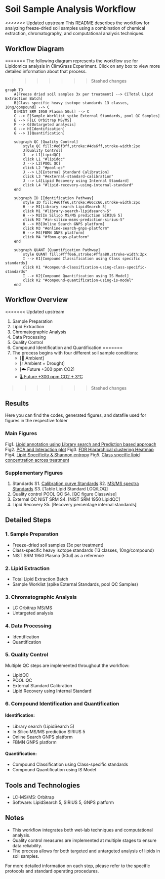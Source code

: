 # Soil Sample Analysis Workflow

<<<<<<< Updated upstream
This README describes the workflow for analyzing freeze-dried soil samples using a combination of chemical extraction, chromatography, and computational analysis techniques.

## Workflow Diagram
=======
The following diagram represents the workflow use for Lipidomics analysis in ClimGrass Experiment. Click on any box to view more detailed information about that process.
>>>>>>> Stashed changes

```mermaid
graph TD
    A[Freeze dried soil samples 3x per treatment] --> C[Total Lipid Extraction Batch]
    B[Class specific heavy isotope standards 13 classes, 10ng/compound] --> C
    D[NIST SRM 1950 Plasma 50ul] --> C
    C --> E[Sample Worklist spike External Standards, pool QC Samples]
    E --> F[LC Orbitrap MS/MS]
    F --> G[Untargeted analysis]
    G --> H[Identification]
    G --> I[Quantification]

    subgraph QC [Quality Control]
        style QC fill:#e6f3ff,stroke:#4da6ff,stroke-width:2px
        J[Quality Control]
        J --> L1[LipidQC]
        click L1 "#lipidqc"
        J --> L2[POOL QC]
        click L2 "#pool-qc"
        J --> L3[External Standard Calibration]
        click L3 "#external-standard-calibration"
        J --> L4[Lipid Recovery using Internal Standard]
        click L4 "#lipid-recovery-using-internal-standard"
    end

    subgraph ID [Identification Pathway]
        style ID fill:#e6ffe6,stroke:#66cc66,stroke-width:2px
        H --> M1[Library search LipidSearch 5]
        click M1 "#library-search-lipidsearch-5"
        H --> M2[In Silico MS/MS prediction SIRIUS 5]
        click M2 "#in-silico-msms-prediction-sirius-5"
        H --> M3[Online Search GNPS platform]
        click M3 "#online-search-gnps-platform"
        H --> M4[FBMN GNPS platform]
        click M4 "#fbmn-gnps-platform"
    end

    subgraph QUANT [Quantification Pathway]
        style QUANT fill:#fff0e6,stroke:#ffaa80,stroke-width:2px
        I --> K1[Compound Classification using Class specific standards]
        click K1 "#compound-classification-using-class-specific-standards"
        I --> K2[Compound Quantification using IS Model]
        click K2 "#compound-quantification-using-is-model"
    end
```

## Workflow Overview

<<<<<<< Updated upstream
1. Sample Preparation
2. Lipid Extraction
3. Chromatographic Analysis
4. Data Processing
5. Quality Control
6. Compound Identification and Quantification
=======
1. The process begins with four different soil sample conditions:
   - [🍃 Ambient]
   - [💧 Ambient + Drought]
   - [☁️ Future +300 ppm CO2]
   - [🌡️ Future +300 ppm CO2 + 3°C](future-co2-temp.md)
>>>>>>> Stashed changes

## Results
Here you can find the codes, generated figures, and datafile used for figures in the respective folder

### Main Figures
Fig1. [Lipid annotation using Library search and Prediction based approach](Results/Figure1/Figure1.ipynb)
Fig2. [PCA and Interaction plot](Results/Figure2/Figure2.ipynb)
Fig3. [FDR Hiararchical clustering Heatmap](Results/Figure3/Figure3.ipynb)
Fig4. [Lipid Specificity & Shannon entropy](Results/Figure4/Figure4.ipynb)
Fig5. [Class specific lipid concentration across treatment](Results/Figure5/figure5.ipynb)

### Supplementary Figures

1. Standards
S1. [Calibration curve Standards](Results/Calibration-curves/Calibration-curve.ipynb)
S2. [MS/MS spectra Standards](Results/Validation-of-current-lipidomics-workflow/LipidStandards/mass-spec-standards.ipynb)
S3. [Table Lipid Standard LOQ/LOQ]
2. Quality control POOL QC
S4. [QC figure Classwise]
3. External QC NIST SRM
S4. [NIST SRM 1950 LipidQC]
4. Lipid Recovery
S5. [Recovery percentage internal standards]

## Detailed Steps

### 1. Sample Preparation

- Freeze-dried soil samples (3x per treatment)
- Class-specific heavy isotope standards (13 classes, 10ng/compound)
- NIST SRM 1950 Plasma (50ul) as a reference

### 2. Lipid Extraction

- Total Lipid Extraction Batch
- Sample Worklist (spike External Standards, pool QC Samples)

### 3. Chromatographic Analysis

- LC Orbitrap MS/MS
- Untargeted analysis

### 4. Data Processing

- Identification
- Quantification

### 5. Quality Control

Multiple QC steps are implemented throughout the workflow:

- LipidQC
- POOL QC
- External Standard Calibration
- Lipid Recovery using Internal Standard

### 6. Compound Identification and Quantification

#### Identification:
- Library search (LipidSearch 5)
- In Silico MS/MS prediction SIRIUS 5
- Online Search GNPS platform
- FBMN GNPS platform

#### Quantification:
- Compound Classification using Class-specific standards
- Compound Quantification using IS Model

## Tools and Technologies

- LC-MS/MS: Orbitrap
- Software: LipidSearch 5, SIRIUS 5, GNPS platform

## Notes

- This workflow integrates both wet-lab techniques and computational analysis.
- Quality control measures are implemented at multiple stages to ensure data reliability.
- The process allows for both targeted and untargeted analysis of lipids in soil samples.

For more detailed information on each step, please refer to the specific protocols and standard operating procedures.
